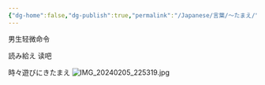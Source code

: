 ```yaml
---
{"dg-home":false,"dg-publish":true,"permalink":"/Japanese/言葉/〜たまえ/","dgPassFrontmatter":true}
---
```



男生轻微命令

読み給え
读吧

時々遊びにきたまえ
![IMG_20240205_225319.jpg](/img/user/998%20resources/%E8%91%AC%E9%80%81%E3%81%AE%E3%83%95%E3%83%AA%E3%83%BC%E3%83%AC%E3%83%B3/IMG_20240205_225319.jpg)


